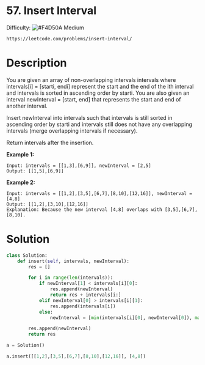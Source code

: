 # 57. Insert Interval

Difficulty: ![#F4D50A](https://via.placeholder.com/16/F4D50A/F4D50A.png) Medium

```https://leetcode.com/problems/insert-interval/```

# Description

You are given an array of non-overlapping intervals intervals where intervals[i] = [starti, endi] represent the start and the end of the ith interval and intervals is sorted in ascending order by starti. You are also given an interval newInterval = [start, end] that represents the start and end of another interval.

Insert newInterval into intervals such that intervals is still sorted in ascending order by starti and intervals still does not have any overlapping intervals (merge overlapping intervals if necessary).

Return intervals after the insertion.

**Example 1:**

```
Input: intervals = [[1,3],[6,9]], newInterval = [2,5]
Output: [[1,5],[6,9]]
```

**Example 2:**

```
Input: intervals = [[1,2],[3,5],[6,7],[8,10],[12,16]], newInterval = [4,8]
Output: [[1,2],[3,10],[12,16]]
Explanation: Because the new interval [4,8] overlaps with [3,5],[6,7],[8,10].
```

# Solution

```python
class Solution:
    def insert(self, intervals, newInterval):
        res = []

        for i in range(len(intervals)):
            if newInterval[1] < intervals[i][0]:
                res.append(newInterval)
                return res + intervals[i:]
            elif newInterval[0] > intervals[i][1]:
                res.append(intervals[i])
            else:
                newInterval = [min(intervals[i][0], newInterval[0]), max(newInterval[1], intervals[i][1])]

        res.append(newInterval)
        return res

a = Solution()

a.insert([[1,2],[3,5],[6,7],[8,10],[12,16]], [4,8])
```